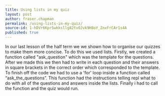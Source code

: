 ```yaml
---
title: Using lists in my quiz
layout: post
author: fraser.chapman
permalink: /using-lists-in-my-quiz/
source-id: 1-hDVr6Kpr5wkksllg82tvOJvk9H8oY_ZnxFrCAr1s4A
published: true
---
```

In our last lesson of the half term we we shown how to organise our quizzes to make them more concise. To do this we used lists. Firstly, we created a function called "ask_question" which was the template for the questions. After we made this we then had to write in each question and their answers in square brackets in the correct order which corresponded to the template. To finish off the code we had to use a 'for' loop inside a function called “ask_the_questions”. This function had the instructions telling repl what to do with all of the questions and answers inside the lists. Finally i had to call the function and the quiz would run.

